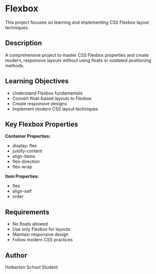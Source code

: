 # Flexbox

This project focuses on learning and implementing CSS Flexbox layout techniques.

## Description

A comprehensive project to master CSS Flexbox properties and create modern, responsive layouts without using floats or outdated positioning methods.

## Learning Objectives

- Understand Flexbox fundamentals
- Convert float-based layouts to Flexbox
- Create responsive designs
- Implement modern CSS layout techniques

## Key Flexbox Properties

**Container Properties:**
- display: flex
- justify-content
- align-items
- flex-direction
- flex-wrap

**Item Properties:**
- flex
- align-self
- order

## Requirements

- No floats allowed
- Use only Flexbox for layouts
- Maintain responsive design
- Follow modern CSS practices

## Author

Holberton School Student
